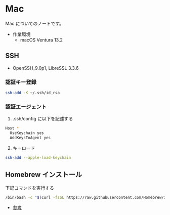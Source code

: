 # Mac

Mac についてのノートです。

- 作業環境
    - macOS Ventura 13.2

## SSH
- OpenSSH_9.0p1, LibreSSL 3.3.6

### 認証キー登録
```bash
ssh-add -K ~/.ssh/id_rsa
```

### 認証エージェント
1. .ssh/config に以下を記述する
```bash title=".ssh/config" linenums="1"
Host *
  UseKeychain yes
  AddKeysToAgent yes
```

2. キーロード
```bash
ssh-add --apple-load-keychain
```

## Homebrew インストール
下記コマンドを実行する

```bash
/bin/bash -c "$(curl -fsSL https://raw.githubusercontent.com/Homebrew/install/HEAD/install.sh)"
```

- [参考](https://brew.sh/index_ja)
